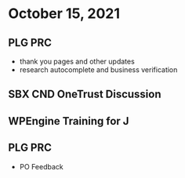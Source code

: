 # October 15, 2021

## PLG PRC
- thank you pages and other updates
- research autocomplete and business verification

## SBX CND OneTrust Discussion

## WPEngine Training for J

## PLG PRC
- PO Feedback